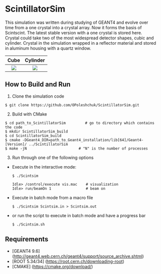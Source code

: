 # ScintillatorSim
This simulation was written during studying of GEANT4 and evolve over time from a one crystal into a crystal array. Now it forms the basis of Scintscint. The latest stable version with a one crystal is stored here. Crystal could take two of the most widespread detector shapes, cubic and cylinder. Crystal in the simulation wrapped in a reflector material and stored in aluminum housing with a quartz window.

Cube                       |  Cylinder
:-------------------------:|:-------------------------:
![](https://cloud.githubusercontent.com/assets/17125100/17373199/7943f564-59a7-11e6-957a-0361878d7e28.png)  |  ![](https://cloud.githubusercontent.com/assets/17125100/17373191/7492d954-59a7-11e6-87d3-524c2692a318.png)

## How to Build and Run

1. Clone the simulation code
 ```
 $ git clone https://github.com/OPoleshchuk/ScintillatorSim.git
 ```

2. Build with CMake
 ```
 $ cd path_to_ScintillatorSim         # go to directory which contains the code
 $ mkdir ScintillatorSim_build
 $ cd ScintillatorSim_build
 $ cmake -DGeant4_DIR=path_to_Geant4_installation/lib[64]/Geant4-[Version]/ ../ScintillatorSim
 $ make -jN                        # "N" is the number of processes
 ```

3. Run through one of the following options
  - Execute in the interactive mode:

    ```
    $ ./Scintsim
    ```
    ```
    Idle> /control/execute vis.mac    # visualization
    Idle> run/beamOn 1                # beam on
    ```
  - Execute in batch mode from a macro file

    ```
    $ ./Scintsim Scintsim.in > Scintsim.out
    ```
  - or run the script to execute in batch mode and have a progress bar

    ```
    $ ./Scintsim.sh
    ```

## Requirements

- [GEANT4 9.6] (http://geant4.web.cern.ch/geant4/support/source_archive.shtml)
- [ROOT 5.34/34] (https://root.cern.ch/downloading-root)
- [CMAKE] (https://cmake.org/download/)
